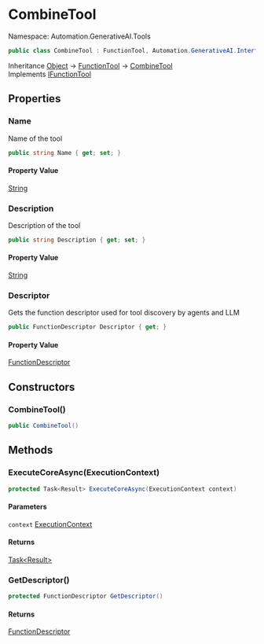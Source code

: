 # CombineTool

Namespace: Automation.GenerativeAI.Tools

```csharp
public class CombineTool : FunctionTool, Automation.GenerativeAI.Interfaces.IFunctionTool
```

Inheritance [Object](https://docs.microsoft.com/en-us/dotnet/api/system.object) → [FunctionTool](./automation.generativeai.tools.functiontool.md) → [CombineTool](./automation.generativeai.tools.combinetool.md)<br>
Implements [IFunctionTool](./automation.generativeai.interfaces.ifunctiontool.md)

## Properties

### **Name**

Name of the tool

```csharp
public string Name { get; set; }
```

#### Property Value

[String](https://docs.microsoft.com/en-us/dotnet/api/system.string)<br>

### **Description**

Description of the tool

```csharp
public string Description { get; set; }
```

#### Property Value

[String](https://docs.microsoft.com/en-us/dotnet/api/system.string)<br>

### **Descriptor**

Gets the function descriptor used for tool discovery by agents and LLM

```csharp
public FunctionDescriptor Descriptor { get; }
```

#### Property Value

[FunctionDescriptor](./automation.generativeai.functiondescriptor.md)<br>

## Constructors

### **CombineTool()**

```csharp
public CombineTool()
```

## Methods

### **ExecuteCoreAsync(ExecutionContext)**

```csharp
protected Task<Result> ExecuteCoreAsync(ExecutionContext context)
```

#### Parameters

`context` [ExecutionContext](./automation.generativeai.interfaces.executioncontext.md)<br>

#### Returns

[Task&lt;Result&gt;](https://docs.microsoft.com/en-us/dotnet/api/system.threading.tasks.task-1)<br>

### **GetDescriptor()**

```csharp
protected FunctionDescriptor GetDescriptor()
```

#### Returns

[FunctionDescriptor](./automation.generativeai.functiondescriptor.md)<br>
